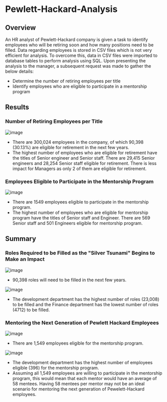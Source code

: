 # Pewlett-Hackard-Analysis
## Overview
An HR analyst of Pewlett-Hackard company is given a task to identify employees who will be retiring soon and how many positions need to be filled. Data regarding employees is stored in CSV files which is not very efficient for analysis. To overcome this, data in CSV files were imported to database tables to perform analysis using SQL. Upon presenting the analysis to the manager, a subsequent request was made to gather the below details:

- Determine the number of retiring employees per title
- Identify employees who are eligible to participate in a mentorship program

## Results
### Number of Retiring Employees per Title

![image](https://user-images.githubusercontent.com/76491891/114316971-e541be00-9ad3-11eb-8f49-862229f7b5c0.png)

- There are 300,024 employees in the company, of which 90,398 (30.13%) are eligible for retirement in the next few years.
- The highest number of employees who are eligible for retirement have the titles of Senior engineer and Senior staff. There are 29,415 Senior engineers and 28,254 Senior staff eligible for retirement. There is less impact for Managers as only 2 of them are eligible for retirement.

### Employees Eligible to Participate in the Mentorship Program

![image](https://user-images.githubusercontent.com/76491891/114317013-128e6c00-9ad4-11eb-9387-d976cafe8efe.png)

- There are 1549 employees eligible to participate in the mentorship program.
- The highest number of employees who are eligible for mentorship program have the titles of Senior staff and Engineer. There are 569 Senior staff and 501 Engineers eligible for mentorship program.

## Summary
### Roles Required to be Filled as the "Silver Tsunami" Begins to Make an Impact

![image](https://user-images.githubusercontent.com/76491891/114317110-89c40000-9ad4-11eb-8cbb-0f0ee2f91fee.png)

- 90,398 roles will need to be filled in the next few years.

![image](https://user-images.githubusercontent.com/76491891/114317141-b1b36380-9ad4-11eb-80ac-d8c6034ed622.png)

- The development department has the highest number of roles (23,008) to be filled and the Finance department has the lowest number of roles (4712) to be filled.

###  Mentoring the Next Generation of Pewlett Hackard Employees

![image](https://user-images.githubusercontent.com/76491891/114317162-c7c12400-9ad4-11eb-9fc2-d5ee71e4ee0c.png)

- There are 1,549 employees eligible for the mentorship program. 

![image](https://user-images.githubusercontent.com/76491891/114317180-e3c4c580-9ad4-11eb-8061-1c5f699f5ea0.png)

- The development department has the highest number of employees eligible (396) for the mentorship program.
- Assuming all 1,549 employees are willing to participate in the mentorship program, this would mean that each mentor would have an average of 58 mentees. Having 58 mentees per mentor may not be an ideal scenario for mentoring the next generation of Pewelett-Hackard employees.

